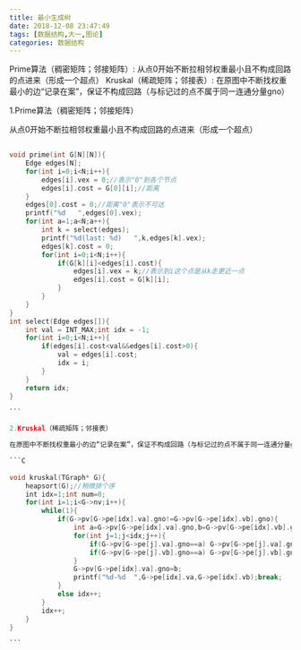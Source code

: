 ```yaml
---
title: 最小生成树
date: 2018-12-08 23:47:49
tags: [数据结构,大一,图论]
categories: 数据结构
---
```

Prime算法（稠密矩阵；邻接矩阵）: 从点0开始不断拉相邻权重最小且不构成回路的点进来（形成一个超点）
Kruskal（稀疏矩阵；邻接表）: 在原图中不断找权重最小的边“记录在案”，保证不构成回路（与标记过的点不属于同一连通分量gno）
<!-- More -->
1.Prime算法（稠密矩阵；邻接矩阵）

从点0开始不断拉相邻权重最小且不构成回路的点进来（形成一个超点）

```C
​
void prime(int G[N][N]){
	Edge edges[N];
	for(int i=0;i<N;i++){
		edges[i].vex = 0;//表示"0"到各个节点 
		edges[i].cost = G[0][i];//距离 
	}
	edges[0].cost = 0;//距离"0"表示不可达 
	printf("%d   ",edges[0].vex);
	for(int a=1;a<N;a++){
		int k = select(edges);
		printf("%d(last: %d)   ",k,edges[k].vex);
		edges[k].cost = 0;
		for(int i=0;i<N;i++){
			if(G[k][i]<edges[i].cost){
				edges[i].vex = k;//表示到i这个点是从k走更近一点
				edges[i].cost = G[k][i]; 
			}
		}
	}
}
int select(Edge edges[]){
	int val = INT_MAX;int idx = -1;
	for(int i=0;i<N;i++){
		if(edges[i].cost<val&&edges[i].cost>0){
			val = edges[i].cost;
			idx = i;
		}
	}
	return idx;
}

​```

2.Kruskal（稀疏矩阵；邻接表）

在原图中不断找权重最小的边“记录在案”，保证不构成回路（与标记过的点不属于同一连通分量gno）

```C
​
void kruskal(TGraph* G){
    heapsort(G);//稍微排个序
    int idx=1;int num=0;
	for(int i=1;i<G->nv;i++){
		while(1){
			if(G->pv[G->pe[idx].va].gno!=G->pv[G->pe[idx].vb].gno){
				int a=G->pv[G->pe[idx].va].gno,b=G->pv[G->pe[idx].vb].gno;
				for(int j=1;j<idx;j++){
					if(G->pv[G->pe[j].va].gno==a) G->pv[G->pe[j].va].gno=b;
					if(G->pv[G->pe[j].vb].gno==a) G->pv[G->pe[j].vb].gno=b;
				}
				G->pv[G->pe[idx].va].gno=b;
				printf("%d-%d  ",G->pe[idx].va,G->pe[idx].vb);break;
			}
			else idx++;
		}
		idx++;
	}
}

​```